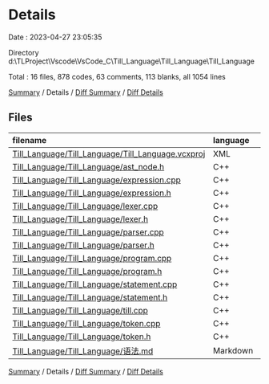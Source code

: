 # Details

Date : 2023-04-27 23:05:35

Directory d:\\TLProject\\Vscode\\VsCode_C\\Till_Language\\Till_Language\\Till_Language

Total : 16 files,  878 codes, 63 comments, 113 blanks, all 1054 lines

[Summary](results.md) / Details / [Diff Summary](diff.md) / [Diff Details](diff-details.md)

## Files
| filename | language | code | comment | blank | total |
| :--- | :--- | ---: | ---: | ---: | ---: |
| [Till_Language/Till_Language/Till_Language.vcxproj](/Till_Language/Till_Language/Till_Language.vcxproj) | XML | 166 | 0 | 0 | 166 |
| [Till_Language/Till_Language/ast_node.h](/Till_Language/Till_Language/ast_node.h) | C++ | 21 | 0 | 3 | 24 |
| [Till_Language/Till_Language/expression.cpp](/Till_Language/Till_Language/expression.cpp) | C++ | 17 | 0 | 5 | 22 |
| [Till_Language/Till_Language/expression.h](/Till_Language/Till_Language/expression.h) | C++ | 24 | 0 | 5 | 29 |
| [Till_Language/Till_Language/lexer.cpp](/Till_Language/Till_Language/lexer.cpp) | C++ | 200 | 0 | 14 | 214 |
| [Till_Language/Till_Language/lexer.h](/Till_Language/Till_Language/lexer.h) | C++ | 25 | 34 | 13 | 72 |
| [Till_Language/Till_Language/parser.cpp](/Till_Language/Till_Language/parser.cpp) | C++ | 95 | 9 | 21 | 125 |
| [Till_Language/Till_Language/parser.h](/Till_Language/Till_Language/parser.h) | C++ | 40 | 0 | 5 | 45 |
| [Till_Language/Till_Language/program.cpp](/Till_Language/Till_Language/program.cpp) | C++ | 23 | 1 | 5 | 29 |
| [Till_Language/Till_Language/program.h](/Till_Language/Till_Language/program.h) | C++ | 14 | 7 | 4 | 25 |
| [Till_Language/Till_Language/statement.cpp](/Till_Language/Till_Language/statement.cpp) | C++ | 28 | 0 | 5 | 33 |
| [Till_Language/Till_Language/statement.h](/Till_Language/Till_Language/statement.h) | C++ | 24 | 3 | 5 | 32 |
| [Till_Language/Till_Language/till.cpp](/Till_Language/Till_Language/till.cpp) | C++ | 62 | 9 | 12 | 83 |
| [Till_Language/Till_Language/token.cpp](/Till_Language/Till_Language/token.cpp) | C++ | 80 | 0 | 11 | 91 |
| [Till_Language/Till_Language/token.h](/Till_Language/Till_Language/token.h) | C++ | 54 | 0 | 5 | 59 |
| [Till_Language/Till_Language/语法.md](/Till_Language/Till_Language/%E8%AF%AD%E6%B3%95.md) | Markdown | 5 | 0 | 0 | 5 |

[Summary](results.md) / Details / [Diff Summary](diff.md) / [Diff Details](diff-details.md)
